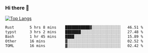 ### Hi there 👋

<!--
**3Xpl0it3r/3Xpl0it3r** is a ✨ _special_ ✨ repository because its `README.md` (this file) appears on your GitHub profile.

Here are some ideas to get you started:

- 🔭 I’m currently working on ...
- 🌱 I’m currently learning ...
- 👯 I’m looking to collaborate on ...
- 🤔 I’m looking for help with ...
- 💬 Ask me about ...
- 📫 How to reach me: ...
- 😄 Pronouns: ...
- ⚡ Fun fact: ...
-->


[![Top Langs](https://github-readme-stats.vercel.app/api/top-langs/?username=3Xpl0it3r&layout=compact)](https://github.com/3Xpl0it3r/3Xpl0it3r)

<!--START_SECTION:waka-->

```txt
Rust       5 hrs 8 mins    ███████████▓░░░░░░░░░░░░░   46.51 %
typst      3 hrs 2 mins    ███████░░░░░░░░░░░░░░░░░░   27.48 %
Bash       1 hr 45 mins    ████░░░░░░░░░░░░░░░░░░░░░   15.89 %
Other      16 mins         ▓░░░░░░░░░░░░░░░░░░░░░░░░   02.52 %
TOML       16 mins         ▓░░░░░░░░░░░░░░░░░░░░░░░░   02.42 %
```

<!--END_SECTION:waka-->
